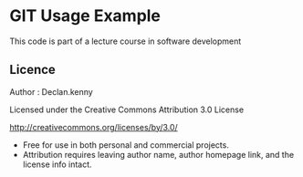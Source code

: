 # GIT Usage Example

This code is part of a lecture course in software development



## Licence

Author : Declan.kenny

Licensed under the Creative Commons Attribution 3.0 License

http://creativecommons.org/licenses/by/3.0/

- Free for use in both personal and commercial projects.
- Attribution requires leaving author name, author homepage link, and the license info intact.